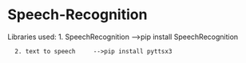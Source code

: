 # Speech-Recognition

Libraries used:
      1. SpeechRecognition  -->pip install SpeechRecognition
      
      2. text to speech     -->pip install pyttsx3            
